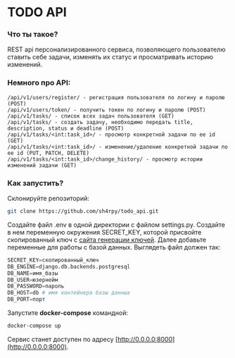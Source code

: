 # TODO API

### Что ты такое?

REST api персонализированного сервиса, позволяющего пользователю ставить себе задачи, изменять их статус и просматривать историю изменений. 

### Немного про API:

```
/api/v1/users/register/ - регистрация пользователя по логину и паролю (POST)
/api/v1/users/token/ - получить токен по логину и паролю (POST)
/api/v1/tasks/ - список всех задач пользователя (GET)
/api/v1/tasks/ - создать задачу, необходимо передать title, description, status и deadline (POST)
/api/v1/tasks/<int:task_id>/ - просмотр конкретной задачи по ее id (GET)
/api/v1/tasks/<int:task_id>/ - изменение/удаление конкретной задачи по ее id (PUT, PATCH, DELETE)
/api/v1/tasks/<int:task_id>/change_history/ - просмотр истории изменений задачи (GET)
```

### Как запустить?

Склонируйте репозиторий:

```bash
git clone https://github.com/sh4rpy/todo_api.git
```

Создайте файл .env в одной директории с файлом settings.py. Создайте в нем переменную окружения  SECRET_KEY, которой присвойте скопированный ключ с [сайта генерации ключей](https://djecrety.ir). Далее добавьте переменные для работы с базой данных. Выглядеть файл должен так:

```python
SECRET_KEY=скопированный_ключ
DB_ENGINE=django.db.backends.postgresql
DB_NAME=имя_базы
DB_USER=юзернейм
DB_PASSWORD=пароль
DB_HOST=db # имя контейнера базы данных
DB_PORT=порт
```

Запустите **docker-compose** командной:

```bash
docker-compose up
```

Сервис станет доступен по адресу [http://0.0.0.0:8000](http://0.0.0.0:8000).